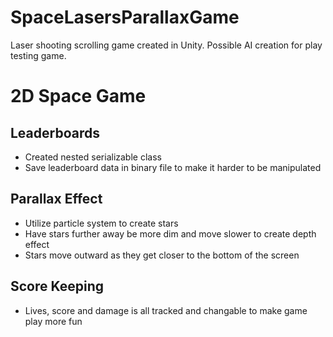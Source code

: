 # SpaceLasersParallaxGame
Laser shooting scrolling game created in Unity. Possible AI creation for play testing game.

# 2D Space Game

## Leaderboards
- Created nested serializable class
- Save leaderboard data in binary file to make it harder to be manipulated

## Parallax Effect
- Utilize particle system to create stars
- Have stars further away be more dim and move slower to create depth effect
- Stars move outward as they get closer to the bottom of the screen

## Score Keeping
- Lives, score and damage is all tracked and changable to make game play more fun
